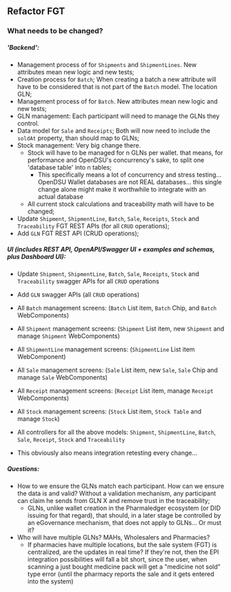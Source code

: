 ## Refactor FGT

### What needs to be changed?

##### 'Backend':
- Management process of for `Shipments` and `ShipmentLines`. New attributes mean new logic and new tests;
- Creation process for `Batch`; When creating a batch a new attribute will have to be considered that is not part of the `Batch` model. The location GLN;
- Management process of for `Batch`. New attributes mean new logic and new tests;
- GLN management: Each participant will need to manage the GLNs they control.
- Data model for `Sale` and `Receipts`; Both will now need to include the `soldAt` property, than should map to GLNs;
- Stock management: Very big change there. 
   - Stock will have to be managed for n GLNs per wallet. that means, for performance and OpenDSU's concurrency's sake, to split one 'database table' into n tables;
     - This specifically means a lot of concurrency and stress testing... OpenDSU Wallet databases are not REAL databases... this single change alone might make it worthwhile to integrate with an actual database
   - All current stock calculations and traceability math will have to be changed;
- Update `Shipment`, `ShipmentLine`, `Batch`, `Sale`, `Receipts`, `Stock` and `Traceability` FGT REST APIs (for all `CRUD` operations);
- Add `GLN` FGT REST API (CRUD operations);


##### UI (includes REST API, OpenAPI/Swagger UI + examples and schemas, plus Dashboard UI):
 - Update `Shipment`, `ShipmentLine`, `Batch`, `Sale`, `Receipts`, `Stock` and `Traceability` swagger APIs for all `CRUD` operations
 - Add `GLN` swagger APIs (all `CRUD` operations)
 - All `Batch` management screens: (`Batch` List item, `Batch` Chip, and `Batch` WebComponents)
 - All `Shipment` management screens: (`Shipment` List item, new `Shipment` and manage `Shipment` WebComponents)
 - All `ShipmentLine` management screens: (`ShipmentLine` List item WebComponent)
 - All `Sale` management screens: (`Sale` List item, new `Sale`, `Sale` Chip and manage `Sale` WebComponents)
 - All `Receipt` management screens: (`Receipt` List item, manage `Receipt` WebComponents)
 - All `Stock` management screens: (`Stock` List item, `Stock Table` and manage `Stock`)
 - All controllers for all the above models: `Shipment`, `ShipmentLine`, `Batch`, `Sale`, `Receipt`, `Stock` and `Traceability`

- This obviously also means integration retesting every change...

##### Questions:
- How to we ensure the GLNs match each participant. How can we ensure the data is and valid? Without a validation mechanism, any participant can claim he sends from GLN X and remove trust in the traceability;
    - GLNs, unlike wallet creation in the Pharmaledger ecosystem (or DID issuing for that regard), that should, in a later stage be controlled by an eGovernance mechanism, that does not apply to GLNs... Or must it?
- Who will have multiple GLNs? MAHs, Wholesalers and Pharmacies?
    - If pharmacies have multiple locations, but the sale system (FGT) is centralized, are the updates in real time? If they're not, then the EPI integration possibilities will fall a bit short, since the user, when scanning a just bought medicine pack will get a "medicine not sold" type error (until the pharmacy reports the sale and it gets entered into the system)


